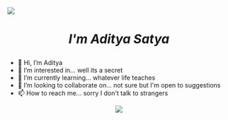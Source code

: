 <div><img src="https://c.tenor.com/RvMZMiTblfQAAAAM/oh-hey-oh-hey-there.gif"/></div>
<h1 align="center"> 

  **_I'm Aditya Satya_**   

 </h1>
 
- 👋 Hi, I’m Aditya
- 👀 I’m interested in... well its a secret
- 🌱 I’m currently learning... whatever life teaches
- 💞️ I’m looking to collaborate on... not sure but I'm open to suggestions
- 📫 How to reach me... sorry I don't talk to strangers

<div align="center"><img src="https://github-readme-stats.vercel.app/api?username=imAdityaSatya_icons=true&count_private=true&hide_border=true" align="center" /></div>  

<br/>  

<!---
imAdityaSatya/imAdityaSatya is a ✨ special ✨ repository because its `README.md` (this file) appears on your GitHub profile.
You can click the Preview link to take a look at your changes.
--->
